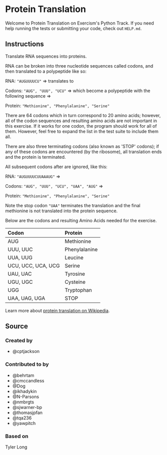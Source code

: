 # Protein Translation

Welcome to Protein Translation on Exercism's Python Track.
If you need help running the tests or submitting your code, check out `HELP.md`.

## Instructions

Translate RNA sequences into proteins.

RNA can be broken into three nucleotide sequences called codons, and then translated to a polypeptide like so:

RNA: `"AUGUUUUCU"` => translates to

Codons: `"AUG", "UUU", "UCU"`
=> which become a polypeptide with the following sequence =>

Protein: `"Methionine", "Phenylalanine", "Serine"`

There are 64 codons which in turn correspond to 20 amino acids; however, all of the codon sequences and resulting amino
acids are not important in this exercise.
If it works for one codon, the program should work for all of them.
However, feel free to expand the list in the test suite to include them all.

There are also three terminating codons (also known as 'STOP' codons); if any of these codons are encountered (by the
ribosome), all translation ends and the protein is terminated.

All subsequent codons after are ignored, like this:

RNA: `"AUGUUUUCUUAAAUG"` =>

Codons: `"AUG", "UUU", "UCU", "UAA", "AUG"` =>

Protein: `"Methionine", "Phenylalanine", "Serine"`

Note the stop codon `"UAA"` terminates the translation and the final methionine is not translated into the protein
sequence.

Below are the codons and resulting Amino Acids needed for the exercise.

 Codon              | Protein       
:-------------------|:--------------
 AUG                | Methionine    
 UUU, UUC           | Phenylalanine 
 UUA, UUG           | Leucine       
 UCU, UCC, UCA, UCG | Serine        
 UAU, UAC           | Tyrosine      
 UGU, UGC           | Cysteine      
 UGG                | Tryptophan    
 UAA, UAG, UGA      | STOP          

Learn more about [protein translation on Wikipedia][protein-translation].

[protein-translation]: https://en.wikipedia.org/wiki/Translation_(biology)

## Source

### Created by

- @cptjackson

### Contributed to by

- @behrtam
- @cmccandless
- @Dog
- @ikhadykin
- @N-Parsons
- @nmbrgts
- @sjwarner-bp
- @thomasjpfan
- @tqa236
- @yawpitch

### Based on

Tyler Long